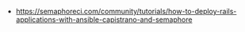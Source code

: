 
* https://semaphoreci.com/community/tutorials/how-to-deploy-rails-applications-with-ansible-capistrano-and-semaphore

